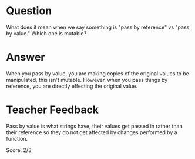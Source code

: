 # Question

What does it mean when we say something is "pass by reference" vs "pass by value." Which one is mutable?

# Answer

When you pass by value, you are making copies of the original values to be manipulated, this isn't mutable. However, when you pass things by reference, you are directly effecting the original value.

# Teacher Feedback

Pass by value is what strings have, their values get passed in rather than their reference so they do not get affected by changes performed by a function. 

Score: 2/3